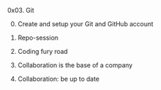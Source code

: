 0x03. Git

0. Create and setup your Git and GitHub account

1. Repo-session

2. Coding fury road

3. Collaboration is the base of a company

4. Collaboration: be up to date


